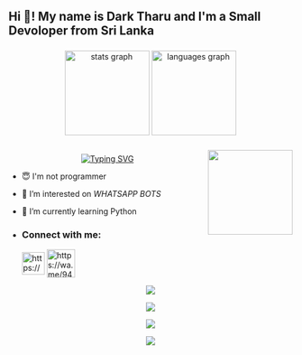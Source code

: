 <h2 align="left">Hi 👋! My name is Dark Tharu and I'm a Small Devoloper from Sri Lanka</h2>

###

<div align="center">
  <img src="https://github-readme-stats.vercel.app/api?username=maurodesouza&hide_title=false&hide_rank=false&show_icons=true&include_all_commits=true&count_private=true&disable_animations=false&theme=dracula&locale=en&hide_border=false" height="150" alt="stats graph"  />
  <img src="https://github-readme-stats.vercel.app/api/top-langs?username=maurodesouza&locale=en&hide_title=false&layout=compact&card_width=320&langs_count=5&theme=dracula&hide_border=false" height="150" alt="languages graph"  />
</div>

###

<img align="right" height="150" src="https://camo.githubusercontent.com/62da68eb62b1e5f175f7d1f0191dd89a653d7908feb22d37d4a0ab07365d6791/68747470733a2f2f6d656469612e67697068792e636f6d2f6d656469612f4d3967624264396e6244724f5475314d71782f67697068792e676966"  />


## <!-- Typing SVG -->
<p align="center">
    <a href="https://github.com/DARK-THARU">
        <img align="center"
        src="https://readme-typing-svg.herokuapp.com/?size=30&width=500&lines=HI!!+I+am+Dark%20+%20Tharu+..."
            alt="Typing SVG"
        />
    </a>
</p>                                
 





- 😇 I'm not programmer
 
- 👀 I’m interested on _WHATSAPP BOTS_

- 🌱 I’m currently learning Python
- <h3 align="left">Connect with me:</h3><p>   <a href="https://www.youtube.com/@Tharuka-Heshan" target="blank"><img align="center" src="https://i.ibb.co/YkThzVT/Seek-Png-com-youtube-icon-png-8071516-1.png" alt="https://www.youtube.com/@Tharuka-Heshan" height="40" width="40" /></a>  <a href="https://wa.me/94743389804" target="blank"><img align="center" src="https://cdn-icons-png.flaticon.com/512/5649/5649647.png" alt="https://wa.me/94743389804" height="50" width="50" /></a> 
</p>



 <p align="center"> <a href="https://github.com/DARK-THARU"><img src="https://github-profile-trophy.vercel.app/?username=DARK-THARU&no-bg=true&no-frame=false&theme=algolia"></a></p>

<p align="center"> <a href="https://github.com/DARK-THARU"><img  src="http://github-readme-streak-stats.herokuapp.com?user=DARK-THARU&theme=github-dark-blue&hide_border=false&background=DDD9DA00&stroke=00AEFF&fire=00AEFF&ring=00AEFF&currStreakNum=00AEFF&currStreakLabel=00AEFF&sideLabels=00AEFF&dates=00AEFF&sideNums=00AEFF"></a></p>
<p align="center"> <a href="https://github.com/DARK-THARU"><img src="https://github-readme-stats.vercel.app/api?username=DARK-THARU&theme=algolia&bg_color=DDD9DA00&text_color=00AEFF&show_icons=TRUE&icon_color=00AEFF" > </a> </p>
<p align="center"> <a href="https://github.com/DARK-THARU"><img src="https://github-readme-stats.vercel.app/api/top-langs/?username=DARK-THARU&hide=css,html&theme=algolia&bg_color=DDD9DA00&text_color=00AEFF" > </a> </p>
